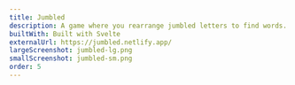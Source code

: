 ```yaml
---
title: Jumbled
description: A game where you rearrange jumbled letters to find words. The rules are simple, but the gameplay gets tricky.
builtWith: Built with Svelte
externalUrl: https://jumbled.netlify.app/
largeScreenshot: jumbled-lg.png
smallScreenshot: jumbled-sm.png
order: 5
---
```


